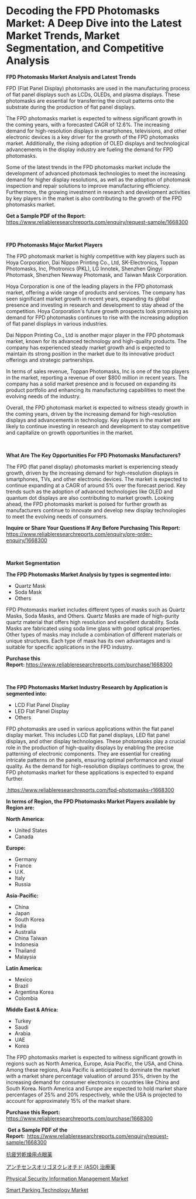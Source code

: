 <p><h1>Decoding the FPD Photomasks Market: A Deep Dive into the Latest Market Trends, Market Segmentation, and Competitive Analysis</h1></p><p><strong>FPD Photomasks Market Analysis and Latest Trends</strong></p>
<p><p>FPD (Flat Panel Display) photomasks are used in the manufacturing process of flat panel displays such as LCDs, OLEDs, and plasma displays. These photomasks are essential for transferring the circuit patterns onto the substrate during the production of flat panel displays.</p><p>The FPD photomasks market is expected to witness significant growth in the coming years, with a forecasted CAGR of 12.6%. The increasing demand for high-resolution displays in smartphones, televisions, and other electronic devices is a key driver for the growth of the FPD photomasks market. Additionally, the rising adoption of OLED displays and technological advancements in the display industry are fueling the demand for FPD photomasks.</p><p>Some of the latest trends in the FPD photomasks market include the development of advanced photomask technologies to meet the increasing demand for higher display resolutions, as well as the adoption of photomask inspection and repair solutions to improve manufacturing efficiency. Furthermore, the growing investment in research and development activities by key players in the market is also contributing to the growth of the FPD photomasks market.</p></p>
<p><strong>Get a Sample PDF of the Report:&nbsp;</strong> <a href="https://www.reliableresearchreports.com/enquiry/request-sample/1668300">https://www.reliableresearchreports.com/enquiry/request-sample/1668300</a></p>
<p>&nbsp;</p>
<p><strong>FPD Photomasks Major Market Players</strong></p>
<p><p>The FPD photomask market is highly competitive with key players such as Hoya Corporation, Dai Nippon Printing Co., Ltd, SK-Electronics, Toppan Photomasks, Inc, Photronics (PKL), LG Innotek, Shenzhen Qingyi Photomask, Shenzhen Newway Photomask, and Taiwan Mask Corporation.</p><p>Hoya Corporation is one of the leading players in the FPD photomask market, offering a wide range of products and services. The company has seen significant market growth in recent years, expanding its global presence and investing in research and development to stay ahead of the competition. Hoya Corporation's future growth prospects look promising as demand for FPD photomasks continues to rise with the increasing adoption of flat panel displays in various industries.</p><p>Dai Nippon Printing Co., Ltd is another major player in the FPD photomask market, known for its advanced technology and high-quality products. The company has experienced steady market growth and is expected to maintain its strong position in the market due to its innovative product offerings and strategic partnerships.</p><p>In terms of sales revenue, Toppan Photomasks, Inc is one of the top players in the market, reporting a revenue of over $800 million in recent years. The company has a solid market presence and is focused on expanding its product portfolio and enhancing its manufacturing capabilities to meet the evolving needs of the industry.</p><p>Overall, the FPD photomask market is expected to witness steady growth in the coming years, driven by the increasing demand for high-resolution displays and advancements in technology. Key players in the market are likely to continue investing in research and development to stay competitive and capitalize on growth opportunities in the market.</p></p>
<p>&nbsp;</p>
<p><strong>What Are The Key Opportunities For FPD Photomasks Manufacturers?</strong></p>
<p><p>The FPD (flat panel display) photomasks market is experiencing steady growth, driven by the increasing demand for high-resolution displays in smartphones, TVs, and other electronic devices. The market is expected to continue expanding at a CAGR of around 5% over the forecast period. Key trends such as the adoption of advanced technologies like OLED and quantum dot displays are also contributing to market growth. Looking ahead, the FPD photomasks market is poised for further growth as manufacturers continue to innovate and develop new display technologies to meet the evolving needs of consumers.</p></p>
<p><strong>Inquire or Share Your Questions If Any Before Purchasing This Report:</strong> <a href="https://www.reliableresearchreports.com/enquiry/pre-order-enquiry/1668300">https://www.reliableresearchreports.com/enquiry/pre-order-enquiry/1668300</a></p>
<p>&nbsp;</p>
<p><strong>Market Segmentation</strong></p>
<p><strong>The FPD Photomasks Market Analysis by types is segmented into:</strong></p>
<p><ul><li>Quartz Mask</li><li>Soda Mask</li><li>Others</li></ul></p>
<p><p>FPD Photomasks market includes different types of masks such as Quartz Masks, Soda Masks, and Others. Quartz Masks are made of high-purity quartz material that offers high resolution and excellent durability. Soda Masks are fabricated using soda lime glass with good optical properties. Other types of masks may include a combination of different materials or unique structures. Each type of mask has its own advantages and is suitable for specific applications in the FPD industry.</p></p>
<p><strong>Purchase this Report:&nbsp;</strong><a href="https://www.reliableresearchreports.com/purchase/1668300">https://www.reliableresearchreports.com/purchase/1668300</a></p>
<p>&nbsp;</p>
<p><strong>The FPD Photomasks Market Industry Research by Application is segmented into:</strong></p>
<p><ul><li>LCD Flat Panel Display</li><li>LED Flat Panel Display</li><li>Others</li></ul></p>
<p><p>FPD photomasks are used in various applications within the flat panel display market. This includes LCD flat panel displays, LED flat panel displays, and other display technologies. These photomasks play a crucial role in the production of high-quality displays by enabling the precise patterning of electronic components. They are essential for creating intricate patterns on the panels, ensuring optimal performance and visual quality. As the demand for high-resolution displays continues to grow, the FPD photomasks market for these applications is expected to expand further.</p></p>
<p><a href="https://www.reliableresearchreports.com/fpd-photomasks-r1668300">&nbsp;https://www.reliableresearchreports.com/fpd-photomasks-r1668300</a></p>
<p><strong>In terms of Region, the FPD Photomasks Market Players available by Region are:</strong></p>
<p>
    <p> <strong> North America: </strong>
        <ul>
            <li>United States</li>
            <li>Canada</li>
        </ul>
        </p> 
    <p> <strong> Europe: </strong>
        <ul>
            <li>Germany</li>
            <li>France</li>
            <li>U.K.</li>
            <li>Italy</li>
            <li>Russia</li>
        </ul>
        </p> 
    <p> <strong> Asia-Pacific: </strong>
        <ul>
            <li>China</li>
            <li>Japan</li>
            <li>South Korea</li>
            <li>India</li>
            <li>Australia</li>
            <li>China Taiwan</li>
            <li>Indonesia</li>
            <li>Thailand</li>
            <li>Malaysia</li>
        </ul>
        </p> 
    <p> <strong> Latin America: </strong>
        <ul>
            <li>Mexico</li>
            <li>Brazil</li>
            <li>Argentina Korea</li>
            <li>Colombia</li>
        </ul>
        </p> 
    <p> <strong> Middle East & Africa: </strong>
        <ul>
            <li>Turkey</li>
            <li>Saudi</li>
            <li>Arabia</li>
            <li>UAE</li>
            <li>Korea</li>
        </ul>
    </p>
    </p>
<p><p>The FPD photomasks market is expected to witness significant growth in regions such as North America, Europe, Asia Pacific, the USA, and China. Among these regions, Asia Pacific is anticipated to dominate the market with a market share percentage valuation of around 35%, driven by the increasing demand for consumer electronics in countries like China and South Korea. North America and Europe are expected to hold market share percentages of 25% and 20% respectively, while the USA is projected to account for approximately 15% of the market share.</p></p>
<p><strong>Purchase this Report: </strong><a href="https://www.reliableresearchreports.com/purchase/1668300">https://www.reliableresearchreports.com/purchase/1668300</a></p>
<p>&nbsp;<strong>Get a Sample PDF of the Report:&nbsp;&nbsp;</strong><a href="https://www.reliableresearchreports.com/enquiry/request-sample/1668300">https://www.reliableresearchreports.com/enquiry/request-sample/1668300</a></p>
<p><strong></strong></p>
<p><p><a href="https://github.com/NikitaBruen/Market-Research-Report-List-1/blob/main/6464377176721.md">抗疲労乾燥用点眼薬</a></p><p><a href="https://github.com/mm14022023/Market-Research-Report-List-2/blob/main/1016232176720.md">アンチセンスオリゴヌクレオチド (ASO) 治療薬</a></p><p><a href="https://github.com/myacatherineblakecaczo9vcsw/Market-Research-Report-List-3/blob/main/physical-security-information-management-market.md">Physical Security Information Management Market</a></p><p><a href="https://github.com/irfadac/Market-Research-Report-List-4/blob/main/smart-parking-technology-market.md">Smart Parking Technology Market</a></p></p>